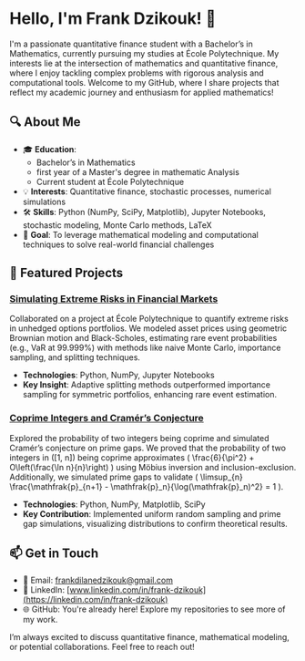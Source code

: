 # Hello, I'm Frank Dzikouk! 👋

I'm a passionate quantitative finance student with a Bachelor’s in Mathematics, currently pursuing my studies at École Polytechnique. My interests lie at the intersection of mathematics and quantitative finance, where I enjoy tackling complex problems with rigorous analysis and computational tools. Welcome to my GitHub, where I share projects that reflect my academic journey and enthusiasm for applied mathematics!

## 🔍 About Me
- 🎓 **Education**: 
  - Bachelor’s in Mathematics
  - first year of a Master's degree in mathematic Analysis
  - Current student at École Polytechnique
- 💡 **Interests**: Quantitative finance, stochastic processes, numerical simulations
- 🛠 **Skills**: Python (NumPy, SciPy, Matplotlib), Jupyter Notebooks, stochastic modeling, Monte Carlo methods, LaTeX
- 🌟 **Goal**: To leverage mathematical modeling and computational techniques to solve real-world financial challenges

## 🚀 Featured Projects

### [Simulating Extreme Risks in Financial Markets](https://lnkd.in/dk_Qkjjh)
Collaborated on a project at École Polytechnique to quantify extreme risks in unhedged options portfolios. We modeled asset prices using geometric Brownian motion and Black-Scholes, estimating rare event probabilities (e.g., VaR at 99.999%) with methods like naive Monte Carlo, importance sampling, and splitting techniques. 

- **Technologies**: Python, NumPy, Jupyter Notebooks
- **Key Insight**: Adaptive splitting methods outperformed importance sampling for symmetric portfolios, enhancing rare event estimation.

### [Coprime Integers and Cramér’s Conjecture](https://github.com/your-username/coprime-cramer-project)
Explored the probability of two integers being coprime and simulated Cramér’s conjecture on prime gaps. We proved that the probability of two integers in \([1, n]\) being coprime approximates \( \frac{6}{\pi^2} + O\left(\frac{\ln n}{n}\right) \) using Möbius inversion and inclusion-exclusion. Additionally, we simulated prime gaps to validate \( \limsup_{n} \frac{\mathfrak{p}_{n+1} - \mathfrak{p}_n}{\log(\mathfrak{p}_n)^2} = 1 \).

- **Technologies**: Python, NumPy, Matplotlib, SciPy
- **Key Contribution**: Implemented uniform random sampling and prime gap simulations, visualizing distributions to confirm theoretical results.

## 📫 Get in Touch
- 📧 Email: [frankdilanedzikouk@gmail.com](mailto:frankdilanedzikouk@gmail.com)
- 💼 LinkedIn: [www.linkedin.com/in/frank-dzikouk](https://linkedin.com/in/frank-dzikouk)
- 🌐 GitHub: You're already here! Explore my repositories to see more of my work.

I’m always excited to discuss quantitative finance, mathematical modeling, or potential collaborations. Feel free to reach out!
